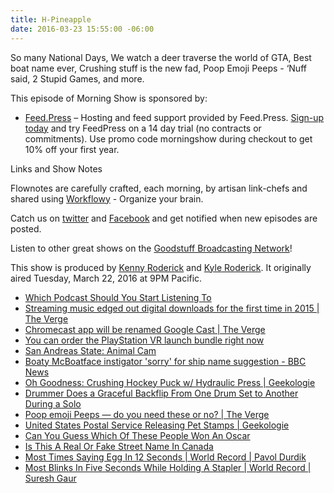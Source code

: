 ```yaml
---
title: H-Pineapple
date: 2016-03-23 15:55:00 -06:00
---
```


So many National Days, We watch a deer traverse the world of GTA, Best boat name ever, Crushing stuff is the new fad, Poop Emoji Peeps - ‘Nuff said, 2 Stupid Games, and more.

This episode of Morning Show is sponsored by:

* [Feed.Press](http://feed.press/morningshow) – Hosting and feed support provided by Feed.Press. [Sign-up today](http://feed.press/morningshow) and try FeedPress on a 14 day trial (no contracts or commitments). Use promo code morningshow during checkout to get 10% off your first year.

Links and Show Notes

Flownotes are carefully crafted, each morning, by artisan link-chefs and shared using [Workflowy](https://workflowy.com/invite/20cd98ad.lnx) - Organize your brain.

Catch us on [twitter](http://twitter.com/morningshowam) and [Facebook](http://facebook.com/morningshowam) and get notified when new episodes are posted.

Listen to other great shows on the [Goodstuff Broadcasting Network](http://goodstuff.fm/broadcasts)!

This show is produced by [Kenny Roderick](http://twitter.com/pizzarobotics) and [Kyle Roderick](http://twitter.com/kyleroderick). It originally aired Tuesday, March 22, 2016 at 9PM Pacific.

* [Which Podcast Should You Start Listening To](http://www.buzzfeed.com/adamdavis/which-podcast-should-you-start-listening-to#.hkXvkWXrAl)
* [Streaming music edged out digital downloads for the first time in 2015 | The Verge](http://www.theverge.com/2016/3/22/11284932/streaming-music-riaa-music-labels-youtube)
* [Chromecast app will be renamed Google Cast | The Verge](http://www.theverge.com/2016/3/22/11284294/chromecast-app-renamed-google-cast)
* [You can order the PlayStation VR launch bundle right now](http://thenextweb.com/gadgets/2016/03/22/playstation-vr-preorders-get-underway-today/)
* [San Andreas State: Animal Cam](http://sanandreasanimalcams.com/)
* [Boaty McBoatface instigator 'sorry' for ship name suggestion - BBC News](http://www.bbc.com/news/world-europe-jersey-35860760?ns_mchannel=social&ns_campaign=bbc_england&ns_source=twitter&ns_linkname=english_regions)
* [Oh Goodness: Crushing Hockey Puck w/ Hydraulic Press | Geekologie](http://geekologie.com/2016/03/oh-goodness-crushing-hockey-puck-w-hydra.php?utm_source=feedburner&utm_medium=feed&utm_campaign=Feed%3A\+geekologie%2FiShm\+%28Geekologie\+-\+Gadgets%2C\+Gizmos%2C\+and\+Awesome%29)
* [Drummer Does a Graceful Backflip From One Drum Set to Another During a Solo](http://laughingsquid.com/drummer-does-a-graceful-backflip-from-one-drum-set-to-another-during-a-solo/)
* [Poop emoji Peeps — do you need these or no? | The Verge](http://www.theverge.com/2016/3/22/11284142/poop-emoji-peeps-easter-diy-recipe-poopeep-poopeepoop)
* [United States Postal Service Releasing Pet Stamps | Geekologie](http://geekologie.com/2016/03/united-states-postal-service-releasing-p.php?utm_source=feedburner&utm_medium=feed&utm_campaign=Feed%3A\+geekologie%2FiShm\+%28Geekologie\+-\+Gadgets%2C\+Gizmos%2C\+and\+Awesome%29)
* [Can You Guess Which Of These People Won An Oscar](http://www.buzzfeed.com/ilikebuttsandicannotlie/can-you-guess-which-of-these-celebs-has-won-an-osc-25g9g#.yvwpOqaZ94)
* [Is This A Real Or Fake Street Name In Canada](http://www.buzzfeed.com/sarahaspler/cobbledick-cobbledick-cobbledick#.jqo9yPODpN)
* [Most Times Saying Egg In 12 Seconds | World Record | Pavol Durdik](https://recordsetter.com/world-record/saying-egg-12-seconds/46397?autoplay=false)
* [Most Blinks In Five Seconds While Holding A Stapler | World Record | Suresh Gaur](https://recordsetter.com/world-record/blinks-five-while-holding-stapler/46490?autoplay=false)